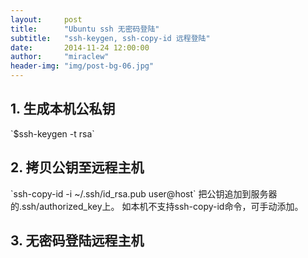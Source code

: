 ```yaml
---
layout:     post
title:      "Ubuntu ssh 无密码登陆"
subtitle:   "ssh-keygen, ssh-copy-id 远程登陆"
date:       2014-11-24 12:00:00
author:     "miraclew"
header-img: "img/post-bg-06.jpg"
---
```


<h2>1. 生成本机公私钥</h2>
<p>
	`$ssh-keygen -t rsa`
</p>

<h2>2. 拷贝公钥至远程主机</h2>
<p>
	`ssh-copy-id -i ~/.ssh/id_rsa.pub user@host`
	把公钥追加到服务器的.ssh/authorized_key上。
	如本机不支持ssh-copy-id命令，可手动添加。
</p>

<h2>3. 无密码登陆远程主机</h2>